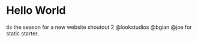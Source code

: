 # Hello World

tis the season for a new website
shoutout 2 @lookstudios @bgian @joe for static starter.


